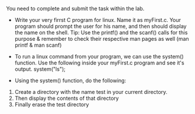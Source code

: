 You need to complete and submit the task within the lab.

- Write your very firrst C program for linux. Name it as myFirst.c. Your program should
prompt the user for his name, and then should display the name on the shell. Tip: Use the
printf() and the scanf() calls for this purpose & remember to check their respective man
pages as well (man printf & man scanf)

- To run a linux command from your program, we can use the system() function. Use the
following inside your myFirst.c program and see it's output.
system("ls");

- Using the system() function, do the following:
1. Create a directory with the name test in your current directory.
2. Then display the contents of that directory
3. Finally erase the test directory
